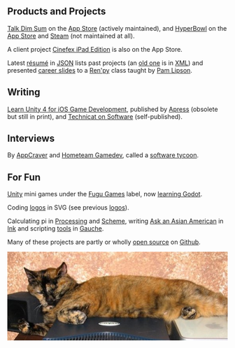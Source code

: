 ## Products and Projects

[Talk Dim Sum](talkdimsum) on the [App Store](https://apps.apple.com/us/app/talk-dim-sum/id953929066) (actively maintained), and [HyperBowl](hyperbowl) on the [App Store](https://apps.apple.com/us/app/hyperbowl/id344209253?ign-mpt=uo%3D8) and [Steam](https://store.steampowered.com/app/847530/HyperBowl/) (not maintained at all).

A client project [Cinefex iPad Edition](https://apps.apple.com/us/app/cinefex/id512379220) is also on the App Store.

Latest [résumé](resume) in [JSON](http://jsonresume.org/) lists past projects (an [old one](resumexml) is in [XML](http://github.com/technicat/resumexml)) and presented [career slides](gamedev-slides) to a [Ren'py](https://www.renpy.org/) class taught by [Pam Lipson](https://www.technologyreview.com/innovator/pamela-lipson/).

## Writing

[Learn Unity 4 for iOS Game Development](learnunity), published by [Apress](https://link.springer.com/book/10.1007/978-1-4302-4876-7) (obsolete but still in print), and [Technicat on Software](technicat-on-software) (self-published).

## Interviews

By [AppCraver](https://www.appcraver.com/phil-chu-talks-about-developing-apps-and-unexpected-successes/) and [Hometeam Gamedev](https://gamedevslikeyou.libsyn.com/phil-chu), called a [software tycoon](https://juhllv.com/software-tycoon-plants-roots-at-juhl/).

## For Fun

[Unity](http://unity3d.com/) mini games under the [Fugu Games](fugugames) label, now [learning Godot](http://github.com/technicat/learngodot).

Coding [logos](http://github.com/technicat/learngodot) in SVG (see previous [logos](logos)).
 
Calculating pi in [Processing](processing-pi) and [Scheme](http://github.com/technicat/schemish), writing [Ask an Asian American](aaaa) in [Ink](https://www.inklestudios.com/ink/) and scripting [tools](http://github.com/technicat/schematic) in [Gauche](https://practical-scheme.net/gauche/index.html).

Many of these projects are partly or wholly [open source](http://github.com/technicat/opensource) on [Github](http://github.com/technicat).

![catnap](/images/technicat/photo/halfcat.jpg)                                            





